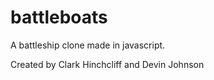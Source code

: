 battleboats
===========

A battleship clone made in javascript.


Created by Clark Hinchcliff and Devin Johnson